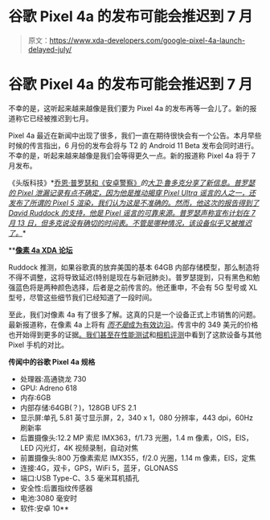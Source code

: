 # 谷歌 Pixel 4a 的发布可能会推迟到 7 月

> 原文：<https://www.xda-developers.com/google-pixel-4a-launch-delayed-july/>

# 谷歌 Pixel 4a 的发布可能会推迟到 7 月

不幸的是，这听起来越来越像是我们要为 Pixel 4a 的发布再等一会儿了。新的报道称它已经被推迟到七月。

Pixel 4a 最近在新闻中出现了很多，我们一直在期待很快会有一个公告。本月早些时候的传言指出，6 月份的发布会将与 T2 的 Android 11 Beta 发布会同时进行。不幸的是，听起来越来越像是我们会等得更久一点。新的报道称 Pixel 4a 将于 7 月发布。

《头版科技》*[乔恩·普罗瑟和《安卓警察》](https://twitter.com/jon_prosser/status/1263272798404988928?s=19)*的[大卫·鲁多克分享了新信息。普罗瑟的 Pixel 泄漏记录有点不确定，因为他是推动揭穿 Pixel Ultra 谣言的人之一，还发布了所谓的 Pixel 5 渲染，我们认为这是不准确的。然而，他这次的报告得到了 David Ruddock 的支持，他是 Pixel 谣言的可靠来源。普罗瑟声称宣布计划在 7 月 13 日，但多克说没有确切的时间表。不管是哪种情况，该设备似乎又被推迟了。](https://twitter.com/RDRv3/status/1263504683886186502?s=19)**

 ****[像素 4a XDA 论坛](https://forum.xda-developers.com/pixel-4a)**

Ruddock 推测，如果谷歌真的放弃美国的基本 64GB 内部存储模型，那么制造将不得不调整，这将导致延迟(特别是现在与新冠肺炎)。普罗瑟提到，只有黑色和勉强蓝色将是两种颜色选择，后者是之前传言的。他还重申，不会有 5G 型号或 XL 型号，尽管这些细节我们已经知道了一段时间。

至此，我们对像素 4a 有了很多了解。这真的只是一个设备正式上市销售的问题。最新报道称，在像素 4a 上将有 [*而不是*成为有效边沿](https://www.xda-developers.com/google-ditch-active-edge-squeeze-feature-pixel-4a-assistant/)。传言中的 349 美元的价格也开始得到更多的证据[。我们甚至在](https://www.xda-developers.com/google-pixel-4a-pixel-5-prices-survery/)[性能测试](https://www.xda-developers.com/google-pixel-4a-performance-review-leak/)和[相机评测](https://www.xda-developers.com/google-pixel-4a-camera-review-leak/)中看到了这款设备与其他 Pixel 手机的对比。

**传闻中的谷歌 Pixel 4a 规格**

*   处理器:高通骁龙 730
*   GPU: Adreno 618
*   内存:6GB
*   内部存储:64GB(？)，128GB UFS 2.1
*   显示屏:单孔 5.81 英寸显示屏，2，340 x 1，080 分辨率，443 dpi，60Hz 刷新率
*   后置摄像头:12.2 MP 索尼 IMX363，f/1.73 光圈，1.4 m 像素，OIS，EIS，LED 闪光灯，4K 视频录制，自动对焦
*   前置摄像头:800 万像素索尼 IMX355，f/2.0 光圈，1.14 m 像素，EIS，定焦
*   连接:4G，双卡，GPS，WiFi 5，蓝牙，GLONASS
*   端口:USB Type-C、3.5 毫米耳机插孔
*   安全性:后置指纹传感器
*   电池:3080 毫安时
*   软件:安卓 10**